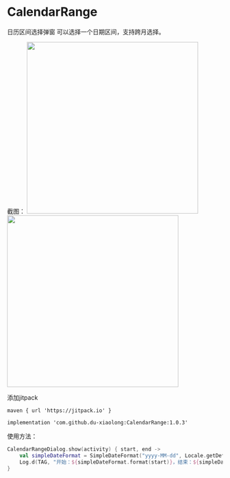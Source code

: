# CalendarRange
日历区间选择弹窗
可以选择一个日期区间，支持跨月选择。

截图：
<img src="https://github.com/du-xiaolong/CalendarRange/blob/master/20231010_172021.png" width="400px">
<img src="https://github.com/du-xiaolong/CalendarRange/blob/master/20231010_172014.png" width="400px">


添加jitpack
```
maven { url 'https://jitpack.io' }
```

```
implementation 'com.github.du-xiaolong:CalendarRange:1.0.3'
```


使用方法：
```kotlin
CalendarRangeDialog.show(activity) { start, end ->
    val simpleDateFormat = SimpleDateFormat("yyyy-MM-dd", Locale.getDefault())
    Log.d(TAG, "开始：${simpleDateFormat.format(start)}，结束：${simpleDateFormat.format(end)}")
}
```
